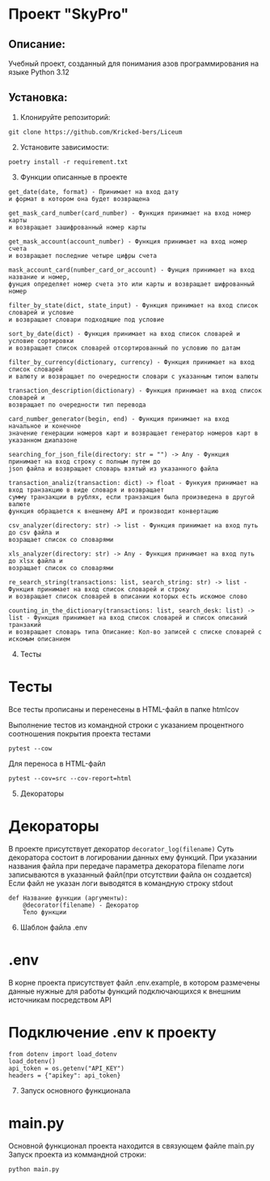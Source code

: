 # Проект "SkyPro"

## Описание:

Учебный проект, созданный для понимания азов программирования на языке Python 3.12

## Установка:

1. Клонируйте репозиторий:

```
git clone https://github.com/Kricked-bers/Liceum
```

2. Установите зависимости:

```
poetry install -r requirement.txt
```

3. Функции описанные в проекте

```
get_date(date, format) - Принимает на вход дату 
и формат в котором она будет возвращена

get_mask_card_number(card_number) - Функция принимает на вход номер карты
и возвращает зашифрованный номер карты

get_mask_account(account_number) - Функция принимает на вход номер счета 
и возвращает последние четыре цифры счета

mask_account_card(number_card_or_account) - Фунция принимает на вход название и номер,
фунция определяет номер счета это или карты и возвращает шифрованный номер

filter_by_state(dict, state_input) - Функция принимает на вход список словарей и условие
и возвращает словари подходящие под условие

sort_by_date(dict) - Функция принимает на вход список словарей и условие сортировки
и возвращает список словарей отсортированный по условию по датам

filter_by_currency(dictionary, currency) - Функция принимает на вход список словарей 
и валюту и возвращает по очередности словари с указанным типом валюты

transaction_description(dictionary) - Функция принимает на вход список словарей и
возвращает по очередности тип перевода

card_number_generator(begin, end) - Функция принимает на вход начальное и конечное 
значение генерации номеров карт и возвращает генератор номеров карт в указанном диапазоне

searching_for_json_file(directory: str = "") -> Any - Функция принимает на вход строку с полным путем до 
json файла и возвращает словарь взятый из указанного файла

transaction_analiz(transaction: dict) -> float - Функуия принимает на вход транзакцию в виде словаря и возвращает 
сумму транзакции в рублях, если транзакция была произведена в другой валюте 
функция обращается к внешнему API и производит конвертацию

csv_analyzer(directory: str) -> list - Функция принимает на вход путь до csv файла и
возращает список со словарями

xls_analyzer(directory: str) -> Any - Функция принимает на вход путь до xlsx файла и
возращает список со словарями

re_search_string(transactions: list, search_string: str) -> list - Функция принимает на вход список словарей и строку
и возвращает список словарей в описании которых есть искомое слово

counting_in_the_dictionary(transactions: list, search_desk: list) -> list - Функция принимает на вход список словарей и список описаний транзакий
и возвращает словарь типа Описание: Кол-во записей с списке словарей с искомым описанием
```

4. Тесты

# Тесты

Все тесты прописаны и перенесены в HTML-файл в папке htmlcov

Выполнение тестов из командной строки
с указанием процентного соотношения покрытия проекта тестами

```
pytest --cow
```

Для переноса в HTML-файл

```commandline
pytest --cov=src --cov-report=html
```

5. Декораторы

# Декораторы

В проекте присутствует декоратор ```decorator_log(filename)```
Суть декоратора состоит в логировании данных ему функций.
При указании названия файла при передаче параметра декоратора filename
логи записываются в указанный файл(при отсутствии файла он создается)
Если файл не указан логи выводятся в командную строку stdout

```commandline
def Название функции (аргументы):
    @decorator(filename) - Декоратор
    Тело функции
```

6. Шаблон файла .env

# .env

В корне проекта присутствует файл .env.example, в котором размечены данные
нужные для работы функций подключающихся к внешним источникам посредством API

# Подключение .env к проекту

```commandline
from dotenv import load_dotenv
load_dotenv()
api_token = os.getenv("API_KEY")
headers = {"apikey": api_token}
```

7. Запуск основного функционала

# main.py

Основной функционал проекта находится в связующем файле main.py
Запуск проекта из коммандной строки:
```commandline
python main.py
```
